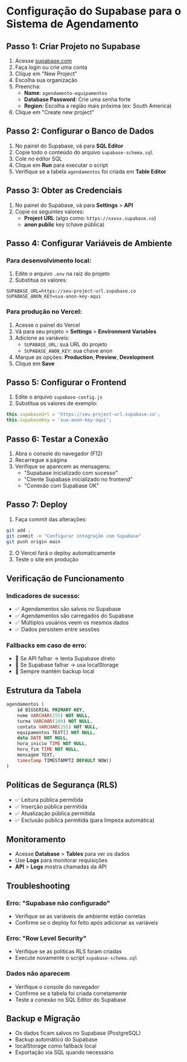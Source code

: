 # Configuração do Supabase para o Sistema de Agendamento

## Passo 1: Criar Projeto no Supabase

1. Acesse [supabase.com](https://supabase.com)
2. Faça login ou crie uma conta
3. Clique em "New Project"
4. Escolha sua organização
5. Preencha:
   - **Name**: `agendamento-equipamentos`
   - **Database Password**: Crie uma senha forte
   - **Region**: Escolha a região mais próxima (ex: South America)
6. Clique em "Create new project"

## Passo 2: Configurar o Banco de Dados

1. No painel do Supabase, vá para **SQL Editor**
2. Copie todo o conteúdo do arquivo `supabase-schema.sql`
3. Cole no editor SQL
4. Clique em **Run** para executar o script
5. Verifique se a tabela `agendamentos` foi criada em **Table Editor**

## Passo 3: Obter as Credenciais

1. No painel do Supabase, vá para **Settings** > **API**
2. Copie os seguintes valores:
   - **Project URL** (algo como: `https://xxxxx.supabase.co`)
   - **anon public** key (chave pública)

## Passo 4: Configurar Variáveis de Ambiente

### Para desenvolvimento local:
1. Edite o arquivo `.env` na raiz do projeto
2. Substitua os valores:
```env
SUPABASE_URL=https://seu-project-url.supabase.co
SUPABASE_ANON_KEY=sua-anon-key-aqui
```

### Para produção no Vercel:
1. Acesse o painel do Vercel
2. Vá para seu projeto > **Settings** > **Environment Variables**
3. Adicione as variáveis:
   - `SUPABASE_URL`: sua URL do projeto
   - `SUPABASE_ANON_KEY`: sua chave anon
4. Marque as opções: **Production**, **Preview**, **Development**
5. Clique em **Save**

## Passo 5: Configurar o Frontend

1. Edite o arquivo `supabase-config.js`
2. Substitua os valores de exemplo:
```javascript
this.supabaseUrl = 'https://seu-project-url.supabase.co';
this.supabaseKey = 'sua-anon-key-aqui';
```

## Passo 6: Testar a Conexão

1. Abra o console do navegador (F12)
2. Recarregue a página
3. Verifique se aparecem as mensagens:
   - "Supabase inicializado com sucesso"
   - "Cliente Supabase inicializado no frontend"
   - "Conexão com Supabase OK"

## Passo 7: Deploy

1. Faça commit das alterações:
```bash
git add .
git commit -m "Configurar integração com Supabase"
git push origin main
```

2. O Vercel fará o deploy automaticamente
3. Teste o site em produção

## Verificação de Funcionamento

### Indicadores de sucesso:
- ✅ Agendamentos são salvos no Supabase
- ✅ Agendamentos são carregados do Supabase
- ✅ Múltiplos usuários veem os mesmos dados
- ✅ Dados persistem entre sessões

### Fallbacks em caso de erro:
- 🔄 Se API falhar → tenta Supabase direto
- 🔄 Se Supabase falhar → usa localStorage
- 🔄 Sempre mantém backup local

## Estrutura da Tabela

```sql
agendamentos (
    id BIGSERIAL PRIMARY KEY,
    nome VARCHAR(255) NOT NULL,
    turma VARCHAR(100) NOT NULL,
    contato VARCHAR(255) NOT NULL,
    equipamentos TEXT[] NOT NULL,
    data DATE NOT NULL,
    hora_inicio TIME NOT NULL,
    hora_fim TIME NOT NULL,
    mensagem TEXT,
    timestamp TIMESTAMPTZ DEFAULT NOW()
)
```

## Políticas de Segurança (RLS)

- ✅ Leitura pública permitida
- ✅ Inserção pública permitida
- ✅ Atualização pública permitida
- ✅ Exclusão pública permitida (para limpeza automática)

## Monitoramento

- Acesse **Database** > **Tables** para ver os dados
- Use **Logs** para monitorar requisições
- **API** > **Logs** mostra chamadas da API

## Troubleshooting

### Erro: "Supabase não configurado"
- Verifique se as variáveis de ambiente estão corretas
- Confirme se o deploy foi feito após adicionar as variáveis

### Erro: "Row Level Security"
- Verifique se as políticas RLS foram criadas
- Execute novamente o script `supabase-schema.sql`

### Dados não aparecem
- Verifique o console do navegador
- Confirme se a tabela foi criada corretamente
- Teste a conexão no SQL Editor do Supabase

## Backup e Migração

- Os dados ficam salvos no Supabase (PostgreSQL)
- Backup automático do Supabase
- localStorage como fallback local
- Exportação via SQL quando necessário